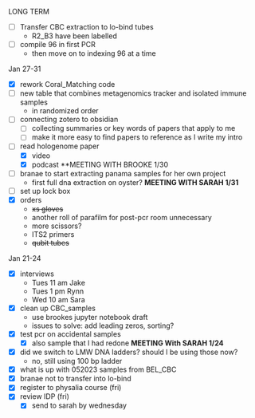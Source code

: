 LONG TERM 
- [ ] Transfer CBC extraction to lo-bind tubes
	- R2_B3 have been labelled 
- [ ] compile 96 in first PCR 
	-  then move on to indexing 96 at a time

Jan 27-31
- [x] rework Coral_Matching code
- [ ] new table that combines metagenomics tracker and isolated immune samples
	- in randomized order
- [ ] connecting zotero to obsidian
	- [ ] collecting summaries or key words of papers that apply to me
	- [ ] make it more easy to find papers to reference as I write my intro 
- [ ] read hologenome paper 
	- [x] video
	- [x] podcast
**MEETING WITH BROOKE 1/30 
- [ ] branae to start extracting panama samples for her own project
	- first full dna extraction on oyster?
**MEETING WITH SARAH 1/31**
- [ ]  set up lock box
- [x] orders 
	- ~~xs gloves~~
	- another roll of parafilm for post-pcr room unnecessary
	- more scissors?
	- ITS2 primers
	- ~~qubit tubes~~

Jan 21-24
- [x] interviews
	- Tues 11 am Jake
	- Tues 1 pm Rynn
	- Wed 10 am Sara
- [x] clean up CBC_samples 
	- use brookes jupyter notebook draft
	- issues to solve: add leading zeros, sorting?
- [x] test pcr on accidental samples
	- [x] also sample that I had redone
**MEETING With SARAH 1/24**
 - [x] did we switch to LMW DNA ladders? should I be using those now?
	 - no, still using 100 bp ladder
 - [x] what is up with 052023 samples from BEL_CBC
 - [x] branae not to transfer into lo-bind
- [x] register to physalia course (fri)
- [x] review IDP (fri)
	- [x] send to sarah by wednesday